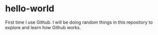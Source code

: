 # hello-world

First time I use Github. I will be doing random things in this repository to explore
and learn how Github works.
